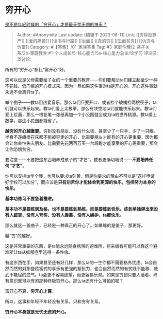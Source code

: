 # 穷开心
[是不是年轻时候的「穷开心」才是最无忧无虑的快乐？](https://www.zhihu.com/question/457145296/answer/1866504969)

> Author: #Anonymity
> Last update: [编辑于 2023-08-11]
> Link: [[穷得没尊严]] [[爱的痛苦]] [[读书与行路]] [[世面]] [[真的穷]] [[生而贫穷]] [[仇穷与仇富]]
> Category: #【答集】/01-家族答集
> Tag: #3-家庭伦理/2-亲子关系/2b-家庭教育 #1-个人成长/5-核心能力/5a-核心能力总论/论学习 
> 评论区:
> 泛讨论:

所有的“穷开心”都比“富开心”好。

这可以说是父母需要给子女的一个重要的教育——你们要帮助ta们建立起至少一种不花钱、低门槛的开心模式来。因为一旦如果这件事对ta是开心的，开心这件事就永远不会离开ta了。

举个例子——教ta们热爱音乐，那么ta们只要开口、或者捡个破桶捡两根筷子，ta们就可以快乐起来。教ta们爱上太极拳，那么有块空地ta们就能快乐起来。教ta们爱上绘画，那么一根铅笔一张纸再加一个小公园就会成为ta的世外桃源。教ta爱上数学，那连小花园都能省了。

**越穷的开心越重要**。穷到没有朋友、没有什么钱、甚至少了一只手、少了一只眼、半身不遂瘫痪在床都不能被夺走的开心，比需要朋友才能有的开心更重要，因为那会让你害怕失去朋友。比需要先花两百万买一台超跑才能享受的开心更重要，那会让你恐惧贫穷。

要注意——不要把这东西培养成孩子的“才艺”。或者更确切地说——**不要培养任何“才艺”**。

你可以安排ta学个琴，也可以要求ta刻苦，但是你要求的理由不可以是“这样申请好学校可以加分”，而应该是**只有刻苦你才能体会到更深的快乐，包括努力本身的快乐。**

**基本功练习不要急着推进。**

**基本功不是要练到及格，也不是要练到熟练，而是要练到快乐。练到单独弹出来没有人鼓掌、没有人夸奖、没有人羡慕、没有人嫉妒，ta都快乐。**

那么就这一首曲子，已经是一种真正的开心了。如果练的是笛子，那更好。

越“穷”的越好。

这是非常重要的东西，是ta能永远随身携带的避难所，将来极有可能可以靠这个避难所让ta从抑郁症里逃得一条性命。

有这东西在手，如果甚至还有好几样，那么ta的一生你都不需要格外忧虑。ta会自然而然的对那些炫富式的享乐有更强的抵抗力，也会自然而然的有贫贱不能移、威武不能屈的底气。ta会更不容易绝望，而更容易乐观。如果是穷到只要人活着、尚有意识就可以有的那种终极穷开心，那么ta还有什么可怕的呢？

富开心不算，**穷开心才算**。

所以，这事和年轻不年轻没有关系，只和穷有关系。

**穷开心本身就是无忧无虑的开心。**
